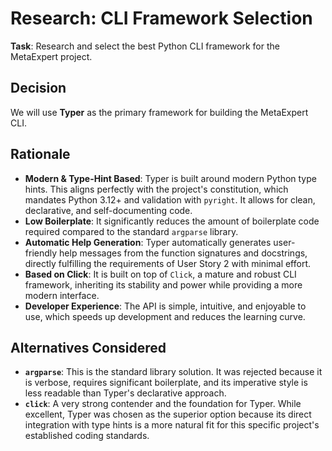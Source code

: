 # Research: CLI Framework Selection

**Task**: Research and select the best Python CLI framework for the MetaExpert project.

## Decision

We will use **Typer** as the primary framework for building the MetaExpert CLI.

## Rationale

- **Modern & Type-Hint Based**: Typer is built around modern Python type hints. This aligns perfectly with the project's constitution, which mandates Python 3.12+ and validation with `pyright`. It allows for clean, declarative, and self-documenting code.
- **Low Boilerplate**: It significantly reduces the amount of boilerplate code required compared to the standard `argparse` library.
- **Automatic Help Generation**: Typer automatically generates user-friendly help messages from the function signatures and docstrings, directly fulfilling the requirements of User Story 2 with minimal effort.
- **Based on Click**: It is built on top of `Click`, a mature and robust CLI framework, inheriting its stability and power while providing a more modern interface.
- **Developer Experience**: The API is simple, intuitive, and enjoyable to use, which speeds up development and reduces the learning curve.

## Alternatives Considered

- **`argparse`**: This is the standard library solution. It was rejected because it is verbose, requires significant boilerplate, and its imperative style is less readable than Typer's declarative approach.
- **`click`**: A very strong contender and the foundation for Typer. While excellent, Typer was chosen as the superior option because its direct integration with type hints is a more natural fit for this specific project's established coding standards.
